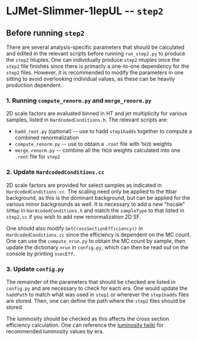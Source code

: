 # LJMet-Slimmer-1lepUL -- `step2`

## Before running `step2`
There are several analysis-specific parameters that should be calculated and edited in the relevant scripts before running `run_step2.py` to produce the `step2` ntuples. One can individually produce `step2` ntuples once the `step1` file finishes since there is primarily a one-to-one dependency for the `step2` files. However, it is recommended to modify the parameters in one sitting to avoid overlooking individual values, as these can be heavily production dependent.

### 1. Running `compute_renorm.py` and `merge_renorm.py`
2D scale factors are evaluated binned in HT and jet multiplicity for various samples, listed in `HardcodedConditions.h`.  The relevant scripts are:
* `hadd_root.py` (optional) -- use to hadd `step1hadds` together to compute a combined renormalization
* `compute_renorm.py` -- use to obtain a `.root` file with `TH2D` weights
* `merge_renorm.py` -- combine all the `TH2D` weights calculated into one `.root` file for `step2`

### 2. Update `HardcodedConditions.cc`
2D scale factors are provided for select samples as indicated in `HardcodedConditions.cc`. The scaling need only be applied to the ttbar background, as this is the dominant background, but can be applied for the various minor backgrounds as well. It is necessary to add a new "hscale" `SFMap` in `HardcodedConditions.h` and match the `sampleType` to that listed in `step2.cc` if you wish to add new renormalization 2D SF.

One should also modify `GetCrossSectionEfficiency()` in `HardcodedConditions.cc` since the efficiency is dependent on the MC count. One can use the `compute_nrun.py` to obtain the MC count by sample, then update the dictionary `nrun` in `config.py`, which can then be read out on the console by printing `xsecEff`.

### 3. Update `config.py`
The remainder of the parameters that should be checked are listed in `config.py` and are necessary to check for each era. One would update the `haddPath` to match what was used in `step1` or wherever the `step1hadds` files are stored. Then, one can define the path where the `step2` files should be stored.

The luminosity should be checked as this affects the cross section efficiency calculation. One can reference the [luminosity twiki](https://twiki.cern.ch/twiki/bin/view/CMS/TWikiLUM) for recommended luminosity values by era.
